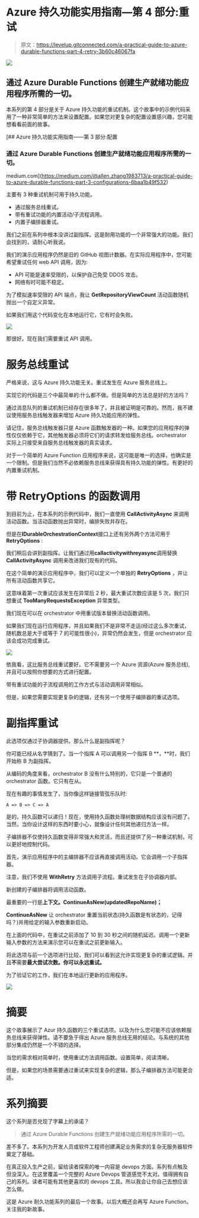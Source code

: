 # Azure 持久功能实用指南—第 4 部分:重试

> 原文：<https://levelup.gitconnected.com/a-practical-guide-to-azure-durable-functions-part-4-retry-3b60c46067fa>

![](img/5853bc51e5a94bb5e51a06ed3432c91b.png)

## 通过 Azure Durable Functions 创建生产就绪功能应用程序所需的一切。

本系列的第 4 部分是关于 Azure 持久功能的重试机制。这个故事中的示例代码采用了一种非常简单的方法来设置配置。如果您对更复杂的配置设置感兴趣，您可能想看看前面的故事。

[](https://medium.com/@allen.zhang1983713/a-practical-guide-to-azure-durable-functions-part-3-configurations-6baa1b49f532) [## Azure 持久功能实用指南——第 3 部分:配置

### 通过 Azure Durable Functions 创建生产就绪功能应用程序所需的一切。

medium.com](https://medium.com/@allen.zhang1983713/a-practical-guide-to-azure-durable-functions-part-3-configurations-6baa1b49f532) 

主要有 3 种重试机制可用于持久功能。

*   通过服务总线重试。
*   带有重试功能的内置活动/子流程调用。
*   内置子编排器重试。

我们之前在系列中根本没讲过副指挥。这是耐用功能的一个非常强大的功能。我们会找到的，请耐心听我说。

我们的演示应用程序仍然是旧的 GitHub 视图计数器。在实际应用程序中，您可能希望重试任何 web API 调用，因为:

*   API 可能是速率受限的，以保护自己免受 DDOS 攻击。
*   网络有时可能不稳定。

为了模拟速率受限的 API 端点，我让 **GetRepositoryViewCount** 活动函数随机抛出一个自定义异常。

如果我们用这个代码变化在本地运行它，它有时会失败。

![](img/4a547fa218a05ee6ebb46816d971783b.png)

那很好。现在我们需要重试 API 调用。

# 服务总线重试

严格来说，这与 Azure 持久功能无关。重试发生在 Azure 服务总线上。

实现它的代码是三个中最简单的:什么都不做。但是简单的方法总是好的方法吗？

通过消息队列的重试机制已经存在很多年了，并且被证明是可靠的。然而，我不建议使用服务总线触发器来增加 Azure 持久功能应用的弹性。

请记住，服务总线触发器只是 Azure 函数触发器的一种。如果您的应用程序的弹性仅仅依赖于它，其他触发器必须将它们的请求转发给服务总线。orchestrator 实际上只接受来自服务总线触发器的真实请求。

对于一个简单的 Azure Function 应用程序来说，这可能是唯一的选择，也确实是一个限制。但是我们当然不必依赖服务总线来获得具有持久功能的弹性。有更好的内置重试机制。

# 带 RetryOptions 的函数调用

到目前为止，在本系列的示例代码中，我们一直使用 **CallActivityAsync** 来调用活动函数。当活动函数抛出异常时，编排失败并存在。

但是在**IDurableOrchestrationContext**接口上还有另外两个方法可用于 **RetryOptions** :

我们稍后会讲到副指挥。让我们通过用**callactivitywithreyasync**调用替换 **CallActivityAsync** 调用来改进我们现有的代码。

在这个简单的演示应用程序中，我们可以定义一个单独的 **RetryOptions** ，并让所有活动函数共享它。

这意味着第一次重试应该发生在异常后 2 秒，最大重试次数应该是 5 次，我们只想重试 **TooManyRequestsException** 异常类型。

我们现在可以在 orchestrator 中用重试版本替换活动函数调用。

如果我们现在运行应用程序，并且如果我们不是非常不走运(经过这么多次重试，随机数总是大于或等于 7 的可能性很小)，异常仍然会发生，但是 orchestrator 应该会成功完成重试。

![](img/67f11861151e4ecb793ff76a436815f9.png)

依我看，这比服务总线重试要好。它不需要另一个 Azure 资源(Azure 服务总线),并且可以按照你想要的方式进行配置。

带有重试功能的子流程调用的工作方式与活动调用非常相似。

但是，如果您需要实现更复杂的逻辑，还有另一个使用子编排器的重试选项。

# 副指挥重试

此选项仅通过子协调器提供。那么什么是副指挥呢？

你可能已经从名字猜到了。当一个指挥 A 可以调用另一个指挥 B **，**时，我们开始称 B 为副指挥。

从编码的角度来看，orchestrator B 没有什么特别的，它只是一个普通的 orchestrator 函数。它只有在从。

现在有趣的事情发生了，当你像这样链接管弦乐队时:

```
A => B => C => A
```

是的，持久函数可以递归！现在，使用持久函数处理树数据结构应该没有问题了。当然，当你设计这样的东西时要小心，就像设计任何其他递归方法一样。

子编排器不仅使持久函数变得非常强大和灵活，而且还提供了另一种重试机制，可以更好地控制代码。

首先，演示应用程序中的主编排器不应该再直接调用活动。它会调用一个子指挥器。

注意，我们不使用 **WithRetry** 方法调用子流程。重试发生在子协调器内部。

新创建的子编排器将调用活动函数。

最重要的一行是**上下文。ContinueAsNew(updatedRepoName)；**

**ContinueAsNew** 让 orchestrator 重置当前状态(持久函数是有状态的，记得吗？)并用给定的输入参数重新启动。

在上面的代码中，在重试之前添加了 10 到 30 秒之间的随机延迟。调用一个更新输入参数的方法来演示您可以在重试之前更新输入。

将此选项与前一个选项进行比较，我们可以看到这允许实现更复杂的重试逻辑。并且**不**需要**最大尝试次数。你可以永远重试。**

为了验证它的工作，我们在本地运行更新的应用程序。

![](img/eaccbdb8da1c9db5f6e592948c3bc550.png)

# 摘要

这个故事展示了 Azur 持久函数的三个重试选项。以及为什么您可能不应该依赖服务总线来获得弹性。请不要急于得出 Azure 服务总线无用的结论。与系统的其他部分集成仍然是一个不错的选择。

当您的需求相对简单时，使用重试方法调用函数。设置简单，阅读清晰。

但是，如果您的场景需要通过重试来实现复杂的逻辑，那么子编排器方法可能更合适。

# 系列摘要

这个系列是否兑现了字幕上的承诺？

> 通过 Azure Durable Functions 创建生产就绪功能应用程序所需的一切。

差不多了。本系列为开发人员或软件工程师创建满足业务需求的复杂无服务器软件奠定了基础。

在真正投入生产之前，留给读者探索的唯一内容是 devops 方面。系列有点触及但没深入。在这里覆盖一个完整的 Azure Devops 管道感觉不太对。值得拥有自己的系列。读者可能有其他更喜欢的 devops 工具。所以我会让你自己去想应该怎么做。

这是 Azure 耐久功能系列的最后一个故事。以后大概还会再写 Azure Function。关注我的新故事。